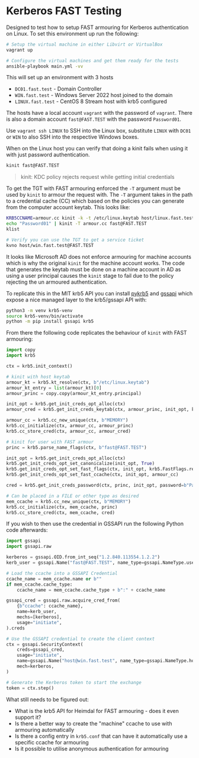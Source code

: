# Kerberos FAST Testing

Designed to test how to setup FAST armouring for Kerberos authentication on Linux.
To set this environment up run the following:

```bash
# Setup the virtual machine in either Libvirt or VirtualBox
vagrant up

# Configure the virtual machines and get them ready for the tests
ansible-playbook main.yml -vv
```

This will set up an environment with 3 hosts

* `DC01.fast.test` - Domain Controller
* `WIN.fast.test` - Windows Server 2022 host joined to the domain
* `LINUX.fast.test` - CentOS 8 Stream host with krb5 configured

The hosts have a local account `vagrant` with the password of `vagrant`.
There is also a domain account `fast@FAST.TEST` with the password `Password01`.

Use `vagrant ssh LINUX` to SSH into the Linux box, substitute `LINUX` with `DC01` or `WIN` to also SSH into the respective Windows boxes.

When on the Linux host you can verify that doing a kinit fails when using it with just password authentication.

```bash
kinit fast@FAST.TEST
```

> kinit: KDC policy rejects request while getting initial credentials

To get the TGT with FAST armouring enforced the `-T` argument must be used by `kinit` to armour the request with.
The `-T` argument takes in the path to a credential cache (CC) which based on the policies you can generate from the computer account keytab.
This looks like:

```bash
KRB5CCNAME=armour.cc kinit -k -t /etc/linux.keytab host/linux.fast.test@FAST.TEST
echo "Password01" | kinit -T armour.cc fast@FAST.TEST
klist

# Verify you can use the TGT to get a service ticket
kvno host/win.fast.test@FAST.TEST
```

It looks like Microsoft AD does not enforce armouring for machine accounts which is why the original `kinit` for the machine account works.
The code that generates the keytab must be done on a machine account in AD as using a user principal causes the `kinit` stage to fail due to the policy rejecting the un armoured authentication.

To replicate this in the MIT krb5 API you can install [pykrb5](https://github.com/jborean93/pykrb5) and [gssapi](https://github.com/pythongssapi/python-gssapi) which expose a nice managed layer to the krb5/gssapi API with:

```bash
python3 -m venv krb5-venv
source krb5-venv/bin/activate
python -m pip install gssapi krb5
```

From there the following code replicates the behaviour of `kinit` with FAST armouring:

```python
import copy
import krb5

ctx = krb5.init_context()

# kinit with host keytab
armour_kt = krb5.kt_resolve(ctx, b"/etc/linux.keytab")
armour_kt_entry = list(armour_kt)[0]
armour_princ = copy.copy(armour_kt_entry.principal)

init_opt = krb5.get_init_creds_opt_alloc(ctx)
armour_cred = krb5.get_init_creds_keytab(ctx, armour_princ, init_opt, keytab=armour_kt)

armour_cc = krb5.cc_new_unique(ctx, b"MEMORY")
krb5.cc_initialize(ctx, armour_cc, armour_princ)
krb5.cc_store_cred(ctx, armour_cc, armour_cred)

# kinit for user with FAST armour
princ = krb5.parse_name_flags(ctx, b"fast@FAST.TEST")

init_opt = krb5.get_init_creds_opt_alloc(ctx)
krb5.get_init_creds_opt_set_canonicalize(init_opt, True)
krb5.get_init_creds_opt_set_fast_flags(ctx, init_opt, krb5.FastFlags.required)
krb5.get_init_creds_opt_set_fast_ccache(ctx, init_opt, armour_cc)

cred = krb5.get_init_creds_password(ctx, princ, init_opt, password=b"Password01")

# Can be placed in a FILE or other type as desired
mem_ccache = krb5.cc_new_unique(ctx, b"MEMORY")
krb5.cc_initialize(ctx, mem_ccache, princ)
krb5.cc_store_cred(ctx, mem_ccache, cred)
```

If you wish to then use the credential in GSSAPI run the following Python code afterwards:

```python
import gssapi
import gssapi.raw

kerberos = gssapi.OID.from_int_seq("1.2.840.113554.1.2.2")
kerb_user = gssapi.Name("fast@FAST.TEST", name_type=gssapi.NameType.user)

# Load the ccache into a GSSAPI Credential
ccache_name = mem_ccache.name or b""
if mem_ccache.cache_type:
    ccache_name = mem_ccache.cache_type + b":" + ccache_name

gssapi_cred = gssapi.raw.acquire_cred_from(
    {b"ccache": ccache_name},
    name=kerb_user,
    mechs=[kerberos],
    usage="initiate",
).creds

# Use the GSSAPI credential to create the client context
ctx = gssapi.SecurityContext(
    creds=gssapi_cred,
    usage="initiate",
    name=gssapi.Name("host@win.fast.test", name_type=gssapi.NameType.hostbased_service),
    mech=kerberos,
)

# Generate the Kerberos token to start the exchange
token = ctx.step()
```

What still needs to be figured out:

* What is the krb5 API for Heimdal for FAST armouring - does it even support it?
* Is there a better way to create the "machine" ccache to use with armouring automatically
* Is there a config entry in `krb5.conf` that can have it automatically use a specific ccache for armouring
* Is it possible to utilise anonymous authentication for armouring
